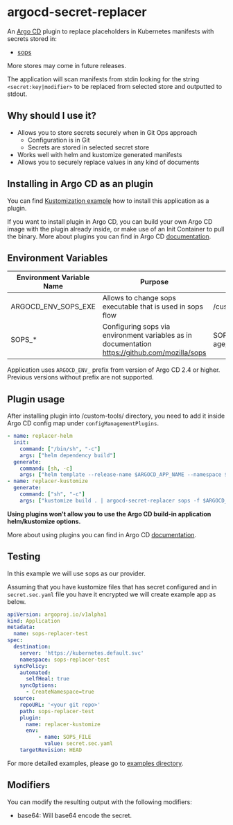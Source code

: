 # argocd-secret-replacer
An [Argo CD](https://github.com/argoproj/argo-cd/) plugin to replace placeholders in Kubernetes manifests with secrets stored in:
- [sops](https://github.com/mozilla/sops)

More stores may come in future releases.

The application will scan manifests from stdin looking for the string `<secret:key|modifier>` to be replaced from selected store and outputted to stdout.

## Why should I use it?
- Allows you to store secrets securely when in Git Ops approach
  - Configuration is in Git
  - Secrets are stored in selected secret store
- Works well with helm and kustomize generated manifests
- Allows you to securely replace values in any kind of documents

## Installing in Argo CD as an plugin
You can find [Kustomization example](https://github.com/mmalyska/argocd-secret-replacer/tree/main/examples/argocd/kustomize) how to install this application as a plugin.

If you want to install plugin in Argo CD, you can build your own Argo CD image with the plugin already inside, or make use of an Init Container to pull the binary. 
More about plugins you can find in Argo CD [documentation](https://argo-cd.readthedocs.io/en/stable/operator-manual/custom_tools/).

## Environment Variables
| Environment Variable Name | Purpose                                                                                        | Example                         | Required? |
|---------------------------|------------------------------------------------------------------------------------------------|---------------------------------|-----------|
| ARGOCD_ENV_SOPS_EXE       | Allows to change sops executable that is used in sops flow                                     | /custom-tools/sops              | no        |
| SOPS_*                    | Configuring sops via environment variables as in documentation https://github.com/mozilla/sops | SOPS_AGE_KEY_FILE=/sops-age/key |           |

Application uses `ARGOCD_ENV_` prefix from version of Argo CD 2.4 or higher. Previous versions without prefix are not supported.

## Plugin usage
After installing plugin into /custom-tools/ directory, you need to add it inside Argo CD config map under `configManagementPlugins`.

```yaml
- name: replacer-helm
  init:
    command: ["/bin/sh", "-c"]
    args: ["helm dependency build"]
  generate:
    command: [sh, -c]
    args: ["helm template --release-name $ARGOCD_APP_NAME --namespace $ARGOCD_APP_NAMESPACE . | argocd-secret-replacer sops -f $ARGOCD_ENV_SOPS_FILE"]
- name: replacer-kustomize
  generate:
    command: ["sh", "-c"]
    args: ["kustomize build . | argocd-secret-replacer sops -f $ARGOCD_ENV_SOPS_FILE"]
```
**Using plugins won't allow you to use the Argo CD build-in application helm/kustomize options.**

More about using plugins you can find in Argo CD [documentation](https://argoproj.github.io/argo-cd/user-guide/config-management-plugins/).

## Testing 
In this example we will use sops as our provider.

Assuming that you have kustomize files that has secret configured and in `secret.sec.yaml` file you have it encrypted we will create example app as below.
```YAML
apiVersion: argoproj.io/v1alpha1
kind: Application
metadata:
  name: sops-replacer-test
spec:
  destination:
    server: 'https://kubernetes.default.svc'
    namespace: sops-replacer-test
  syncPolicy:
    automated:
      selfHeal: true
    syncOptions:
      - CreateNamespace=true
  source:
    repoURL: '<your git repo>'
    path: sops-replacer-test
    plugin:
      name: replacer-kustomize
      env:
          - name: SOPS_FILE
            value: secret.sec.yaml
    targetRevision: HEAD
```
For more detailed examples, please go to [examples directory](https://github.com/mmalyska/argocd-secret-replacer/tree/main/examples/applications).

## Modifiers
You can modify the resulting output with the following modifiers:

* base64: Will base64 encode the secret.
